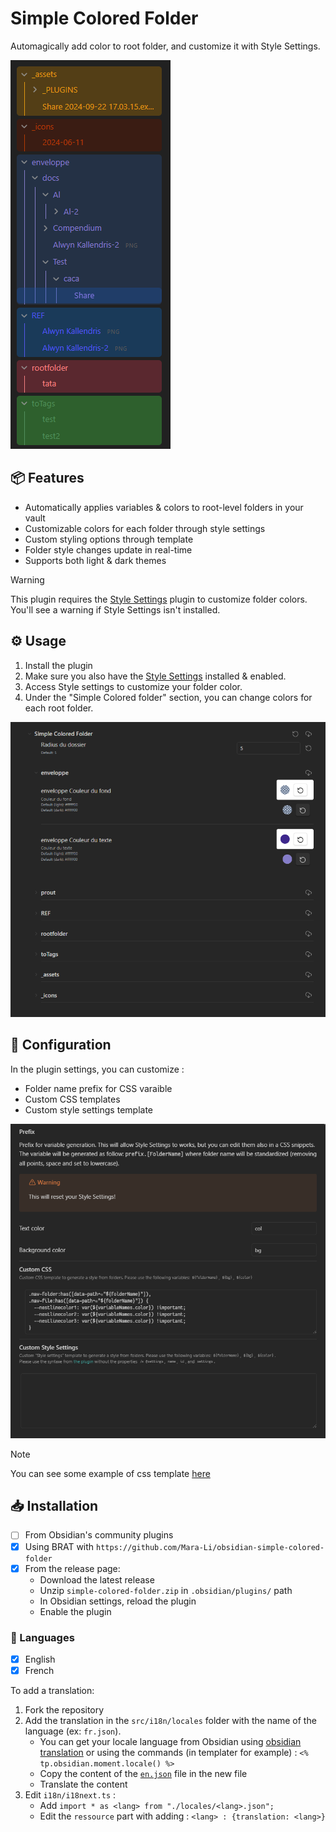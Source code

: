 # Simple Colored Folder

Automagically add color to root folder, and customize it with Style Settings.

![tree with colored folders](./docs/default_color.png)

## 📦 Features

- Automatically applies variables & colors to root-level folders in your vault
- Customizable colors for each folder through style settings
- Custom styling options through template
- Folder style changes update in real-time
- Supports both light & dark themes

> [!warning]
> This plugin requires the [Style Settings](https://github.com/mgmeyers/obsidian-style-settings) plugin to customize folder colors. You'll see a warning if Style Settings isn't installed.

## ⚙️ Usage

1. Install the plugin
2. Make sure you also have the [Style Settings](https://github.com/mgmeyers/obsidian-style-settings) installed & enabled.
3. Access Style settings to customize your folder color.
4. Under the "Simple Colored folder" section, you can change colors for each root folder.

![style settings](./docs/style_settings.png)


## 🎨 Configuration

In the plugin settings, you can customize :
- Folder name prefix for CSS varaible
- Custom CSS templates
- Custom style settings template

![settings](./docs/plugin_settings.png)

> [!NOTE]
> You can see some example of css template [here](./docs/snippets.md)

## 📥 Installation

- [ ] From Obsidian's community plugins
- [x] Using BRAT with `https://github.com/Mara-Li/obsidian-simple-colored-folder`
- [x] From the release page: 
    - Download the latest release
    - Unzip `simple-colored-folder.zip` in `.obsidian/plugins/` path
    - In Obsidian settings, reload the plugin
    - Enable the plugin


### 🎼 Languages

- [x] English
- [x] French

To add a translation:
1. Fork the repository
2. Add the translation in the `src/i18n/locales` folder with the name of the language (ex: `fr.json`). 
    - You can get your locale language from Obsidian using [obsidian translation](https://github.com/obsidianmd/obsidian-translations) or using the commands (in templater for example) : `<% tp.obsidian.moment.locale() %>`
    - Copy the content of the [`en.json`](./src/i18n/locales/en.json) file in the new file
    - Translate the content
3. Edit `i18n/i18next.ts` :
    - Add `import * as <lang> from "./locales/<lang>.json";`
    - Edit the `ressource` part with adding : `<lang> : {translation: <lang>}`

